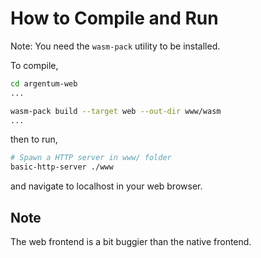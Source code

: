 # How to Compile and Run

Note: You need the `wasm-pack` utility to be installed.

To compile, 

```bash
cd argentum-web
...

wasm-pack build --target web --out-dir www/wasm
...
```

then to run,

```bash
# Spawn a HTTP server in www/ folder
basic-http-server ./www
```

and navigate to localhost in your web browser.

## Note

The web frontend is a bit buggier than the native frontend.
